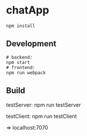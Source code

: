 # chatApp


`npm install`

## Development
```
# backend:
npm start
# frontend:
npm run webpack
```

## Build
testServer:
npm run testServer

testClient:
npm run testClient


=> localhost:7070
